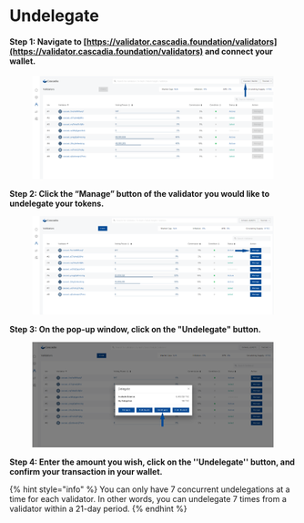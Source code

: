 # Undelegate

#### Step 1: Navigate to [https://validator.cascadia.foundation/validators](https://validator.cascadia.foundation/validators) and connect your wallet.

<figure><img src="../.gitbook/assets/Redelegate2 (1).png" alt=""><figcaption></figcaption></figure>



**Step 2: Click the “Manage” button of the validator you would like to undelegate your tokens.**

<figure><img src="../.gitbook/assets/Redelegate3 (2) (1).png" alt=""><figcaption></figcaption></figure>



**Step 3: On the pop-up window, click on the "Undelegate" button.**

<figure><img src="../.gitbook/assets/Undelegate1 (1).png" alt=""><figcaption></figcaption></figure>



**Step 4: Enter the amount you wish, click on the ''Undelegate'' button, and confirm your transaction in your wallet.**

{% hint style="info" %}
You can only have 7 concurrent undelegations at a time for each validator.  In other words, you can undelegate 7 times from a validator within a 21-day period.
{% endhint %}
